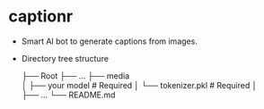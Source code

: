 # captionr
- Smart AI bot to generate captions from images.

- Directory tree structure   

   ├── Root
    ├── ...
    ├── media                  
    │   ├── your model          # Required 
    │   └── tokenizer.pkl       # Required
    │               
    ├── ... 
    └── README.md
